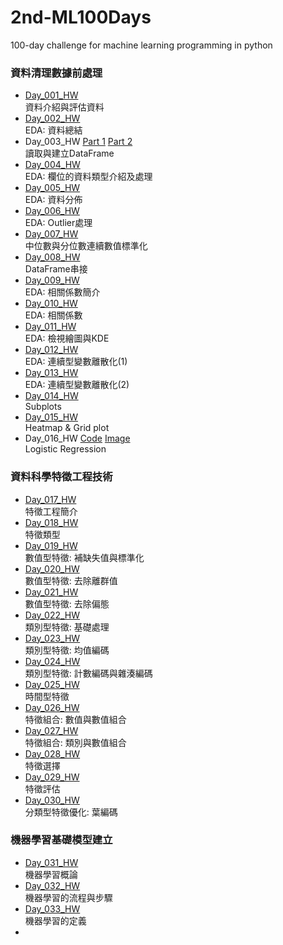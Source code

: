 ﻿# 2nd-ML100Days
100-day challenge for machine learning programming in python<br>

### 資料清理數據前處理<br>
* [Day_001_HW](https://github.com/AnHungTai/2nd-ML100Days/blob/master/homework/Day_001_HW.ipynb)<br>
    資料介紹與評估資料
* [Day_002_HW](https://github.com/AnHungTai/2nd-ML100Days/blob/master/homework/Day_002_HW.ipynb)<br>
    EDA: 資料總結
* Day_003_HW [Part 1](https://github.com/AnHungTai/2nd-ML100Days/blob/master/homework/Day_003-1_HW.ipynb) [Part 2](https://github.com/AnHungTai/2nd-ML100Days/blob/master/homework/Day_003-1_HW.ipynb)<br>
    讀取與建立DataFrame
* [Day_004_HW](https://github.com/AnHungTai/2nd-ML100Days/blob/master/homework/Day_004_HW.ipynb)<br>
    EDA: 欄位的資料類型介紹及處理
* [Day_005_HW](https://github.com/AnHungTai/2nd-ML100Days/blob/master/homework/Day_005_HW.ipynb)<br>
    EDA: 資料分佈
* [Day_006_HW](https://github.com/AnHungTai/2nd-ML100Days/blob/master/homework/Day_006_HW.ipynb)<br>
    EDA: Outlier處理
* [Day_007_HW](https://github.com/AnHungTai/2nd-ML100Days/blob/master/homework/Day_007_HW.ipynb)<br>
    中位數與分位數連續數值標準化
* [Day_008_HW](https://github.com/AnHungTai/2nd-ML100Days/blob/master/homework/Day_008_HW.ipynb)<br>
    DataFrame串接
* [Day_009_HW](https://github.com/AnHungTai/2nd-ML100Days/blob/master/homework/Day_009_HW.ipynb)<br>
    EDA: 相關係數簡介
* [Day_010_HW](https://github.com/AnHungTai/2nd-ML100Days/blob/master/homework/Day_010_HW.ipynb)<br>
    EDA: 相關係數
* [Day_011_HW](https://github.com/AnHungTai/2nd-ML100Days/blob/master/homework/Day_011_HW.ipynb)<br>
    EDA: 檢視繪圖與KDE
* [Day_012_HW](https://github.com/AnHungTai/2nd-ML100Days/blob/master/homework/Day_012_HW.ipynb)<br>
    EDA: 連續型變數離散化(1)
* [Day_013_HW](https://github.com/AnHungTai/2nd-ML100Days/blob/master/homework/Day_013_HW.ipynb)<br>
    EDA: 連續型變數離散化(2)
* [Day_014_HW](https://github.com/AnHungTai/2nd-ML100Days/blob/master/homework/Day_014_HW.ipynb)<br>
    Subplots
* [Day_015_HW](https://github.com/AnHungTai/2nd-ML100Days/blob/master/homework/Day_015_HW.ipynb)<br>
    Heatmap & Grid plot
* Day_016_HW [Code](https://github.com/AnHungTai/2nd-ML100Days/blob/master/homework/Day_016_HW.ipynb) [Image](https://github.com/AnHungTai/2nd-ML100Days/blob/master/homework/Day_016_HW.jpg)<br>
    Logistic Regression<br>
### 資料科學特徵工程技術<br>   
* [Day_017_HW](https://github.com/AnHungTai/2nd-ML100Days/blob/master/homework/Day_017_HW.ipynb)<br>
    特徵工程簡介<br>
* [Day_018_HW](https://github.com/AnHungTai/2nd-ML100Days/blob/master/homework/Day_018_HW.ipynb)<br>
    特徵類型<br>
* [Day_019_HW](https://github.com/AnHungTai/2nd-ML100Days/blob/master/homework/Day_019_HW.ipynb)<br>
    數值型特徵: 補缺失值與標準化
* [Day_020_HW](https://github.com/AnHungTai/2nd-ML100Days/blob/master/homework/Day_020_HW.ipynb)<br>
    數值型特徵: 去除離群值
* [Day_021_HW](https://github.com/AnHungTai/2nd-ML100Days/blob/master/homework/Day_021_HW.ipynb)<br>
    數值型特徵: 去除偏態
* [Day_022_HW](https://github.com/AnHungTai/2nd-ML100Days/blob/master/homework/Day_022_HW.ipynb)<br>
    類別型特徵: 基礎處理
* [Day_023_HW](https://github.com/AnHungTai/2nd-ML100Days/blob/master/homework/Day_023_HW.ipynb)<br>
    類別型特徵: 均值編碼
* [Day_024_HW](https://github.com/AnHungTai/2nd-ML100Days/blob/master/homework/Day_024_HW.ipynb)<br>
    類別型特徵: 計數編碼與雜湊編碼
* [Day_025_HW](https://github.com/AnHungTai/2nd-ML100Days/blob/master/homework/Day_025_HW.ipynb)<br>
    時間型特徵
* [Day_026_HW](https://github.com/AnHungTai/2nd-ML100Days/blob/master/homework/Day_026_HW.ipynb)<br>
    特徵組合: 數值與數值組合
* [Day_027_HW](https://github.com/AnHungTai/2nd-ML100Days/blob/master/homework/Day_027_HW.ipynb)<br>
    特徵組合: 類別與數值組合
* [Day_028_HW](https://github.com/AnHungTai/2nd-ML100Days/blob/master/homework/Day_028_HW.ipynb)<br>
    特徵選擇
* [Day_029_HW](https://github.com/AnHungTai/2nd-ML100Days/blob/master/homework/Day_029_HW.ipynb)<br>
    特徵評估
* [Day_030_HW](https://github.com/AnHungTai/2nd-ML100Days/blob/master/homework/Day_030_HW.ipynb)<br>
    分類型特徵優化: 葉編碼<br>
### 機器學習基礎模型建立<br>   
* [Day_031_HW](https://github.com/AnHungTai/2nd-ML100Days/blob/master/homework/Day_031_HW.ipynb)<br>
    機器學習概論
* [Day_032_HW](https://github.com/AnHungTai/2nd-ML100Days/blob/master/homework/Day_032_HW.ipynb)<br>
    機器學習的流程與步驟
* [Day_033_HW](https://github.com/AnHungTai/2nd-ML100Days/blob/master/homework/Day_033_HW.ipynb)<br>
    機器學習的定義
*
